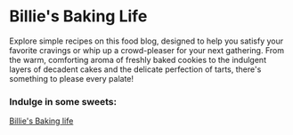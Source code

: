# Billie's Baking Life

Explore simple recipes on this food blog, designed to help you  satisfy your favorite cravings or whip up a crowd-pleaser for your next gathering. From the warm, comforting aroma of freshly baked cookies to the indulgent layers of decadent cakes and the delicate perfection of tarts, there's something to please every palate!

### Indulge in some sweets: 

[Billie's Baking life](https://billiesbakinglife.com)
